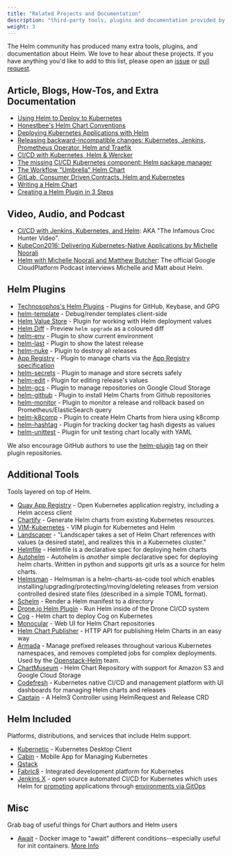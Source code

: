 ```yaml
---
title: "Related Projects and Documentation"
description: "third-party tools, plugins and documentation provided by the community!"
weight: 3
---
```


The Helm community has produced many extra tools, plugins, and documentation
about Helm. We love to hear about these projects. If you have anything you'd
like to add to this list, please open an
[issue](https://github.com/helm/helm-www/issues) or [pull
request](https://github.com/helm/helm-www/pulls).

## Article, Blogs, How-Tos, and Extra Documentation

- [Using Helm to Deploy to
  Kubernetes](https://daemonza.github.io/2017/02/20/using-helm-to-deploy-to-kubernetes/)
- [Honestbee's Helm Chart
  Conventions](https://gist.github.com/so0k/f927a4b60003cedd101a0911757c605a)
- [Deploying Kubernetes Applications with
  Helm](https://cloudacademy.com/blog/deploying-kubernetes-applications-with-helm/)
- [Releasing backward-incompatible changes: Kubernetes, Jenkins, Prometheus
  Operator, Helm and
  Traefik](https://medium.com/@enxebre/releasing-backward-incompatible-changes-kubernetes-jenkins-plugin-prometheus-operator-helm-self-6263ca61a1b1#.e0c7elxhq)
- [CI/CD with Kubernetes, Helm & Wercker
  ](https://www.slideshare.net/Diacode/cicd-with-kubernetes-helm-wercker-madscalability)
- [The missing CI/CD Kubernetes component: Helm package
  manager](https://hackernoon.com/the-missing-ci-cd-kubernetes-component-helm-package-manager-1fe002aac680#.691sk2zhu)
- [The Workflow "Umbrella" Helm
  Chart](https://deis.com/blog/2017/workflow-chart-assembly)
- [GitLab, Consumer Driven Contracts, Helm and
  Kubernetes](https://medium.com/@enxebre/gitlab-consumer-driven-contracts-helm-and-kubernetes-b7235a60a1cb#.xwp1y4tgi)
- [Writing a Helm
  Chart](https://www.influxdata.com/packaged-kubernetes-deployments-writing-helm-chart/)
- [Creating a Helm Plugin in 3
  Steps](https://technosophos.com/2017/03/21/creating-a-helm-plugin.html)

## Video, Audio, and Podcast

- [CI/CD with Jenkins, Kubernetes, and
  Helm](https://www.youtube.com/watch?v=NVoln4HdZOY): AKA "The Infamous Croc
  Hunter Video".
- [KubeCon2016: Delivering Kubernetes-Native Applications by Michelle
  Noorali](https://www.youtube.com/watch?v=zBc1goRfk3k&index=49&list=PLj6h78yzYM2PqgIGU1Qmi8nY7dqn9PCr4)
- [Helm with Michelle Noorali and Matthew
  Butcher](https://gcppodcast.com/post/episode-50-helm-with-michelle-noorali-and-matthew-butcher/):
  The official Google CloudPlatform Podcast interviews Michelle and Matt about
  Helm.

## Helm Plugins

- [Technosophos's Helm Plugins](https://github.com/technosophos/helm-plugins) -
  Plugins for GitHub, Keybase, and GPG
- [helm-template](https://github.com/technosophos/helm-template) - Debug/render
  templates client-side
- [Helm Value Store](https://github.com/skuid/helm-value-store) - Plugin for
  working with Helm deployment values
- [Helm Diff](https://github.com/databus23/helm-diff) - Preview `helm upgrade`
  as a coloured diff
- [helm-env](https://github.com/adamreese/helm-env) - Plugin to show current
  environment
- [helm-last](https://github.com/adamreese/helm-last) - Plugin to show the
  latest release
- [helm-nuke](https://github.com/adamreese/helm-nuke) - Plugin to destroy all
  releases
- [App Registry](https://github.com/app-registry/helm-plugin) - Plugin to manage
  charts via the [App Registry
  specification](https://github.com/app-registry/spec)
- [helm-secrets](https://github.com/futuresimple/helm-secrets) - Plugin to
  manage and store secrets safely
- [helm-edit](https://github.com/mstrzele/helm-edit) - Plugin for editing
  release's values
- [helm-gcs](https://github.com/nouney/helm-gcs) - Plugin to manage repositories
  on Google Cloud Storage
- [helm-github](https://github.com/sagansystems/helm-github) - Plugin to install
  Helm Charts from Github repositories
- [helm-monitor](https://github.com/ContainerSolutions/helm-monitor) - Plugin to
  monitor a release and rollback based on Prometheus/ElasticSearch query
- [helm-k8comp](https://github.com/cststack/k8comp) - Plugin to create Helm
  Charts from hiera using k8comp
- [helm-hashtag](https://github.com/balboah/helm-hashtag) - Plugin for tracking
  docker tag hash digests as values
- [helm-unittest](https://github.com/lrills/helm-unittest) - Plugin for unit
  testing chart locally with YAML

We also encourage GitHub authors to use the
[helm-plugin](https://github.com/search?q=topic%3Ahelm-plugin&type=Repositories)
tag on their plugin repositories.

## Additional Tools

Tools layered on top of Helm.

- [Quay App
  Registry](https://coreos.com/blog/quay-application-registry-for-kubernetes.html) - Open Kubernetes application registry, including a Helm access client
- [Chartify](https://github.com/appscode/chartify) - Generate Helm charts from
  existing Kubernetes resources.
- [VIM-Kubernetes](https://github.com/andrewstuart/vim-kubernetes) - VIM plugin
  for Kubernetes and Helm
- [Landscaper](https://github.com/Eneco/landscaper/) - "Landscaper takes a set
  of Helm Chart references with values (a desired state), and realizes this in a
  Kubernetes cluster."
- [Helmfile](https://github.com/roboll/helmfile) - Helmfile is a declarative
  spec for deploying helm charts
- [Autohelm](https://github.com/reactiveops/autohelm) - Autohelm is _another_
  simple declarative spec for deploying helm charts. Written in python and
  supports git urls as a source for helm charts.
- [Helmsman](https://github.com/Praqma/helmsman) - Helmsman is a
  helm-charts-as-code tool which enables
  installing/upgrading/protecting/moving/deleting releases from version
  controlled desired state files (described in a simple TOML format).
- [Schelm](https://github.com/databus23/schelm) - Render a Helm manifest to a
  directory
- [Drone.io Helm Plugin](https://plugins.drone.io/ipedrazas/drone-helm/) - Run
  Helm inside of the Drone CI/CD system
- [Cog](https://github.com/ohaiwalt/cog-helm) - Helm chart to deploy Cog on
  Kubernetes
- [Monocular](https://github.com/helm/monocular) - Web UI for Helm Chart
  repositories
- [Helm Chart Publisher](https://github.com/luizbafilho/helm-chart-publisher) -
  HTTP API for publishing Helm Charts in an easy way
- [Armada](https://github.com/att-comdev/armada) - Manage prefixed releases
  throughout various Kubernetes namespaces, and removes completed jobs for
  complex deployments. Used by the
  [Openstack-Helm](https://github.com/openstack/openstack-helm) team.
- [ChartMuseum](https://github.com/chartmuseum/chartmuseum) - Helm Chart
  Repository with support for Amazon S3 and Google Cloud Storage
- [Codefresh](https://codefresh.io) - Kubernetes native CI/CD and management
  platform with UI dashboards for managing Helm charts and releases
- [Captain](https://github.com/alauda/captain) - A Helm3 Controller using
  HelmRequest and Release CRD

## Helm Included

Platforms, distributions, and services that include Helm support.

- [Kubernetic](https://kubernetic.com/) - Kubernetes Desktop Client
- [Cabin](https://www.skippbox.com/cabin/) - Mobile App for Managing Kubernetes
- [Qstack](https://qstack.com)
- [Fabric8](https://fabric8.io) - Integrated development platform for Kubernetes
- [Jenkins X](https://jenkins-x.io/) - open source automated CI/CD for Kubernetes
  which uses Helm for [promoting](https://jenkins-x.io/about/features/#promotion)
  applications through [environments via
  GitOps](https://jenkins-x.io/about/features/#environments)

## Misc

Grab bag of useful things for Chart authors and Helm users

- [Await](https://github.com/saltside/await) - Docker image to "await" different
  conditions--especially useful for init containers. [More
  Info](https://blog.slashdeploy.com/2017/02/16/introducing-await/)
